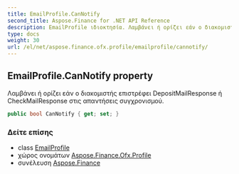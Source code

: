 ```yaml
---
title: EmailProfile.CanNotify
second_title: Aspose.Finance for .NET API Reference
description: EmailProfile ιδιοκτησία. Λαμβάνει ή ορίζει εάν ο διακομιστής επιστρέφει DepositMailResponse ή CheckMailResponse στις απαντήσεις συγχρονισμού.
type: docs
weight: 30
url: /el/net/aspose.finance.ofx.profile/emailprofile/cannotify/
---
```

## EmailProfile.CanNotify property

Λαμβάνει ή ορίζει εάν ο διακομιστής επιστρέφει DepositMailResponse ή CheckMailResponse στις απαντήσεις συγχρονισμού.

```csharp
public bool CanNotify { get; set; }
```

### Δείτε επίσης

* class [EmailProfile](../)
* χώρος ονομάτων [Aspose.Finance.Ofx.Profile](../../emailprofile/)
* συνέλευση [Aspose.Finance](../../../)



